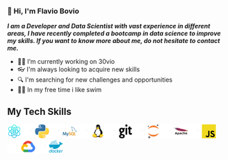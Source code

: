 ### 👋 Hi, I'm Flavio Bovio


***I am a Developer and Data Scientist with vast experience in different areas, I have recently completed a bootcamp in data science to improve my skills. If you want to know more about me, do not hesitate to contact me.***

- :scientist: I’m currently working on 30vio
- :eyeglasses: I'm always looking to acquire new skills
- :mag: I'm searching for new challenges and opportunities
- :swimming_man: In my free time i like swim

## My Tech Skills ##
![Alt text](icons/data-science.png)![Alt text](icons/blank.png)![Alt text](icons/python.png)![Alt text](icons/blank.png)![Alt text](icons/mysql.png)![Alt text](icons/blank.png)![Alt text](icons/linux.png)![Alt text](icons/blank.png)![Alt text](icons/git.png)![Alt text](icons/blank.png)![Alt text](icons/jupyter.png)![Alt text](icons/blank.png)![Alt text](icons/apache.png)![Alt text](icons/blank.png)![Alt text](icons/javascript.png)![Alt text](icons/blank.png)![Alt text](icons/google-cloud.png)![Alt text](icons/blank.png)![Alt text](icons/docker.png)    





<!--
**flaviobovio/flaviobovio** is a ✨ _special_ ✨ repository because its `README.md` (this file) appears on your GitHub profile.

Here are some ideas to get you started:

- 🔭 I’m currently working on ...
- 🌱 I’m currently learning ...
- 👯 I’m looking to collaborate on ...
- 🤔 I’m looking for help with ...
- 💬 Ask me about ...
- 📫 How to reach me: ...
- 😄 Pronouns: ...
- ⚡ Fun fact: ...
-->
